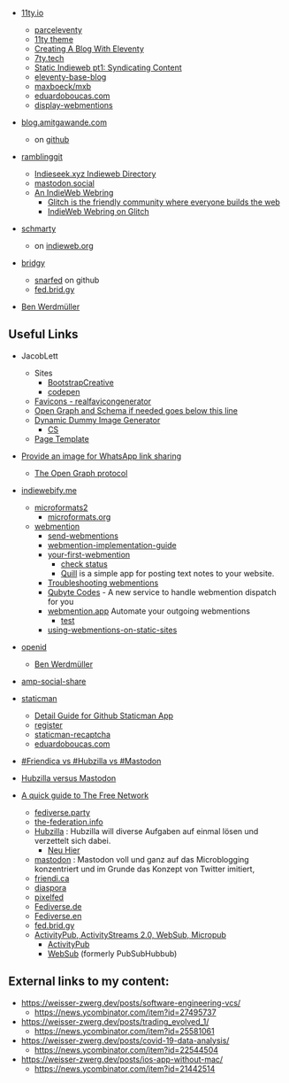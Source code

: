 
* [11ty.io](https://www.11ty.io/docs/)
  * [parceleventy](https://github.com/chrisdmacrae/parceleventy)
  * [11ty theme](https://bryanlrobinson.com/blog/create-11ty-theme-from-static-html-template/)
  * [Creating A Blog With Eleventy](https://keepinguptodate.com/pages/2019/06/creating-blog-with-eleventy/)
  * [7ty.tech](https://github.com/planetoftheweb/seven)
  * [Static Indieweb pt1: Syndicating Content](https://mxb.dev/blog/syndicating-content-to-twitter-with-netlify-functions/)
  * [eleventy-base-blog](https://github.com/11ty/eleventy-base-blog)
  * [maxboeck/mxb](https://github.com/maxboeck/mxb/)
  * [eduardoboucas.com](https://github.com/eduardoboucas/eduardoboucas.com)
  * [display-webmentions](https://www.amitgawande.com/display-webmentions/)

* [blog.amitgawande.com](https://blog.amitgawande.com/)
    * on [github](https://github.com/am1t/blot-musings)

* [ramblinggit](https://ramblinggit.com/about/)
    * [Indieseek.xyz Indieweb Directory](https://indieseek.xyz/)
    * [mastodon.social](https://mastodon.social/@bradenslen)
    * [An IndieWeb Webring](https://xn--sr8hvo.ws/)
        * [Glitch is the friendly community where everyone builds the web](https://glitch.com/about/)
        * [IndieWeb Webring on Glitch](https://glitch.com/~steady-sundial)

* [schmarty](https://martymcgui.re/)
    * on [indieweb.org](https://indieweb.org/User:Martymcgui.re)

* [bridgy](https://github.com/snarfed/bridgy)
    * [snarfed](https://github.com/snarfed) on github
    * [fed.brid.gy](https://fed.brid.gy/)

* [Ben Werdmüller](https://werd.io/)

## Useful Links

* JacobLett
    * Sites
        * [BootstrapCreative](https://bootstrapcreative.com/)
        * [codepen](https://codepen.io/JacobLett)
    * [Favicons - realfavicongenerator](http://realfavicongenerator.net/)
    * [Open Graph and Schema if needed goes below this line](https://webcode.tools/open-graph-generator/business)
    * [Dynamic Dummy Image Generator](https://dummyimage.com/)
        * [CS](https://dummyimage.com/500/e6e61c/00ff1e.jpg&text=CS)
    * [Page Template](https://bootstrapcreative.com/wp-bc/wp-content/themes/wp-bootstrap/snippets/b4hp01.zip)
* [Provide an image for WhatsApp link sharing](https://stackoverflow.com/questions/19778620/provide-an-image-for-whatsapp-link-sharing)
    * [The Open Graph protocol](https://ogp.me/)

* [indiewebify.me](https://indiewebify.me)
    * [microformats2](https://indieweb.org/microformats2)
        * [microformats.org](http://microformats.org/wiki/p-category)
    * [webmention](https://github.com/converspace/webmention/blob/master/README.md)
        * [send-webmentions](https://indiewebify.me/send-webmentions/)
        * [webmention-implementation-guide](https://indieweb.org/webmention-implementation-guide)
        * [your-first-webmention](https://aaronparecki.com/2018/06/30/11/your-first-webmention)
            * [check status](https://webmention.io/aaronpk/webmention/ZwI73EQTJHuTuqI7l9ta)
            * [Quill](https://quill.p3k.io/) is a simple app for posting text notes to your website.
        * [Troubleshooting webmentions](http://forum.grabaperch.com/forum/09-11-2018-troubleshooting-webmentions-i-can-successfully-receive-but-automated-send-is-not-working)
        * [Qubyte Codes](https://qubyte.codes/blog/a-new-service-to-handle-webmention-dispatch-for-you) - A new service to handle webmention dispatch for you
        * [webmention.app](https://webmention.app/) Automate your outgoing webmentions
            * [test](https://webmention.app/check/?url=https%3A%2F%2Fweisser-zwerg.dev%2Fposts%2Fwebmention-test%2F)
        * [using-webmentions-on-static-sites](https://mxb.dev/blog/using-webmentions-on-static-sites/)
        
* [openid](https://openid.indieauth.com/openid)
    * [Ben Werdmüller](https://werd.io/)


* [amp-social-share](https://amp.dev/documentation/examples/components/amp-social-share/)

* [staticman](https://vincenttam.gitlab.io/tags/staticman/)
    * [Detail Guide for Github Staticman App](https://github.com/eduardoboucas/staticman/issues/310)
    * [register](https://api.staticman.net/v3/entry/github/cs224/weisser-zwerg-dev-indie-web-sources/master/properties)
    * [staticman-recaptcha](https://github.com/eduardoboucas/staticman-recaptcha)
    * [eduardoboucas.com](https://github.com/eduardoboucas/eduardoboucas.com)

* [#Friendica vs #Hubzilla vs #Mastodon](https://blog.windfluechter.net/content/blog/2018/08/25/1747-friendica-vs-hubzilla-vs-mastodon)
* [Hubzilla versus Mastodon](https://www.hasecke.eu/post/hubzilla-vs-mastodon/)
* [A quick guide to The Free Network](https://medium.com/we-distribute/a-quick-guide-to-the-free-network-c069309f334)
    * [fediverse.party](https://fediverse.party/)
    * [the-federation.info](https://the-federation.info/)
    * [Hubzilla](https://zotlabs.org/page/hubzilla/hubzilla-project) : Hubzilla will diverse Aufgaben auf einmal lösen und verzettelt sich dabei.
        * [Neu Hier](https://hub.libranet.de/wiki/pepecyb8806/Pepes(20)Knowledgebase/Home)
    * [mastodon](https://mastodon.social/about) : Mastodon voll und ganz auf das Microblogging konzentriert und im Grunde das Konzept von Twitter imitiert,
    * [friendi.ca](https://friendi.ca/)
    * [diaspora](https://diasporafoundation.org/)
    * [pixelfed](https://pixelfed.org/)
    * [Fediverse.de](https://de.wikipedia.org/wiki/Fediverse)
    * [Fediverse.en](https://en.wikipedia.org/wiki/Fediverse)
    * [fed.brid.gy](https://fed.brid.gy/)
    * [ActivityPub, ActivityStreams 2.0, WebSub, Micropub](https://www.w3.org/TR/social-web-protocols/)
        * [ActivityPub](https://en.wikipedia.org/wiki/ActivityPub)
        * [WebSub](https://en.wikipedia.org/wiki/WebSub) (formerly PubSubHubbub)


## External links to my content:

* https://weisser-zwerg.dev/posts/software-engineering-vcs/
    * https://news.ycombinator.com/item?id=27495737
* https://weisser-zwerg.dev/posts/trading_evolved_1/
    * https://news.ycombinator.com/item?id=25581061
* https://weisser-zwerg.dev/posts/covid-19-data-analysis/
    * https://news.ycombinator.com/item?id=22544504
* https://weisser-zwerg.dev/posts/ios-app-without-mac/ 
    * https://news.ycombinator.com/item?id=21442514
